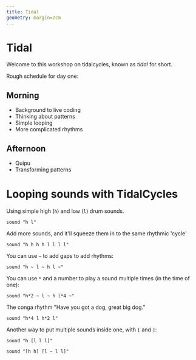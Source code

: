 ```yaml
---
title: Tidal
geometry: margin=2cm
...
```


# Tidal

Welcome to this workshop on tidalcycles, known as *tidal* for short.

Rough schedule for day one:

## Morning

* Background to live coding
* Thinking about patterns
* Simple looping
* More complicated rhythms

## Afternoon

* Quipu
* Transforming patterns

# Looping sounds with TidalCycles

Using simple high (`h`) and low (`l`) drum sounds.

```
sound "h l"
```

Add more sounds, and it'll squeeze them in to the same rhythmic 'cycle'

```
sound "h h h h l l l l"
```

You can use `~` to add gaps to add rhythms:

```
sound "h ~ l ~ h l ~"
```

You can use `*` and a number to play a sound multiple times (in the
time of one):

```
sound "h*2 ~ l ~ h l*4 ~"
```

The conga rhythm "Have you got a dog, great big dog."

```
sound "h*4 l h*2 l"
```

Another way to put multiple sounds inside one, with `[` and `]`:

```
sound "h [l l l]"

sound "[h h] [l ~ l l]"
```

